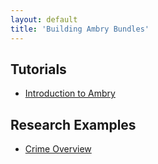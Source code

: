 ```yaml
---
layout: default
title: 'Building Ambry Bundles'
---
```


## Tutorials

 * [Introduction to Ambry](AmbryIntroduction.html)
 
## Research Examples

 * [Crime Overview](Crime.html)
 
 